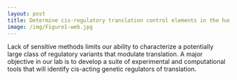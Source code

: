 ```yaml
---
layout: post
title: Determine cis-regulatory translation control elements in the human genome
image: /img/Figure1-web.jpg
---
```


Lack of sensitive methods limits our ability to characterize a potentially large class of regulatory variants that modulate translation. A major objective in our lab is to develop a suite of experimental and computational tools that will identify cis-acting genetic regulators of translation. 


